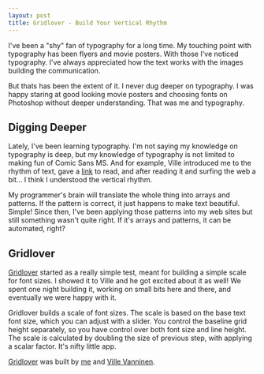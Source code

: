 ```yaml
---
layout: post
title: Gridlover - Build Your Vertical Rhythm 
---
```

I've been a "shy" fan of typography for a long time. My touching point with typography has been flyers and movie posters. With those I've noticed typography. I've always appreciated how the text works with the images building the communication. 

But thats has been the extent of it. I never dug deeper on typography. I was happy staring at good looking movie posters and choosing fonts on Photoshop without deeper understanding. That was me and typography.

## Digging Deeper ##

Lately, I've been learning typography. I'm not saying my knowledge on typography is deep, but my knowledge of typography is not limited to making fun of Comic Sans MS. And for example, Ville introduced me to the rhythm of text, gave a [link](http://www.alistapart.com/articles/settingtypeontheweb/) to read, and after reading it and surfing the web a bit... I think I understood the vertical rhythm. 

My programmer's brain will translate the whole thing into arrays and patterns. If the pattern is correct, it just happens to make text beautiful. Simple! Since then, I've been applying those patterns into my web sites but still something wasn't quite right. If it's arrays and patterns, it can be automated, right?

## Gridlover ##

[Gridlover](http://http://www.jomppanen.com/tools/gridlover) started as a really simple test, meant for building a simple scale for font sizes. I showed it to Ville and he got excited about it as well! We spent one night building it, working on small bits here and there, and eventually we were happy with it. 

Gridlover builds a scale of font sizes. The scale is based on the base text font size, which you can adjust with a slider. You control the baseline grid height separately, so you have control over both font size and line height.
The scale is calculated by doubling the size of previous step, with applying a scalar factor. It's nifty little app.

[Gridlover](http://www.jomppanen.com/tools/gridlover) was built by [me](http://www.jomppanen.com) and [Ville Vanninen](http://www.pumpula.net). 



